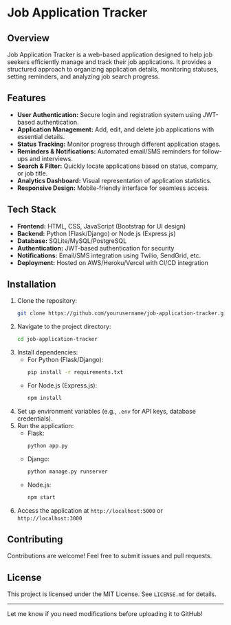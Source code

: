 # Job Application Tracker

## Overview
Job Application Tracker is a web-based application designed to help job seekers efficiently manage and track their job applications. It provides a structured approach to organizing application details, monitoring statuses, setting reminders, and analyzing job search progress.

## Features
- **User Authentication:** Secure login and registration system using JWT-based authentication.
- **Application Management:** Add, edit, and delete job applications with essential details.
- **Status Tracking:** Monitor progress through different application stages.
- **Reminders & Notifications:** Automated email/SMS reminders for follow-ups and interviews.
- **Search & Filter:** Quickly locate applications based on status, company, or job title.
- **Analytics Dashboard:** Visual representation of application statistics.
- **Responsive Design:** Mobile-friendly interface for seamless access.

## Tech Stack
- **Frontend:** HTML, CSS, JavaScript (Bootstrap for UI design)
- **Backend:** Python (Flask/Django) or Node.js (Express.js)
- **Database:** SQLite/MySQL/PostgreSQL
- **Authentication:** JWT-based authentication for security
- **Notifications:** Email/SMS integration using Twilio, SendGrid, etc.
- **Deployment:** Hosted on AWS/Heroku/Vercel with CI/CD integration

## Installation
1. Clone the repository:
   ```sh
   git clone https://github.com/yourusername/job-application-tracker.git
   ```
2. Navigate to the project directory:
   ```sh
   cd job-application-tracker
   ```
3. Install dependencies:
   - For Python (Flask/Django):
     ```sh
     pip install -r requirements.txt
     ```
   - For Node.js (Express.js):
     ```sh
     npm install
     ```
4. Set up environment variables (e.g., `.env` for API keys, database credentials).
5. Run the application:
   - Flask:
     ```sh
     python app.py
     ```
   - Django:
     ```sh
     python manage.py runserver
     ```
   - Node.js:
     ```sh
     npm start
     ```
6. Access the application at `http://localhost:5000` or `http://localhost:3000`

## Contributing
Contributions are welcome! Feel free to submit issues and pull requests.

## License
This project is licensed under the MIT License. See `LICENSE.md` for details.

---
Let me know if you need modifications before uploading it to GitHub!
